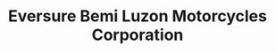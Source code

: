 ---
title: "Eversure Bemi Luzon Motorcycles Corporation"
url: /rosario/eversure-bemi-luzon-motorcycles-corporation/
shop: motorcycle
---